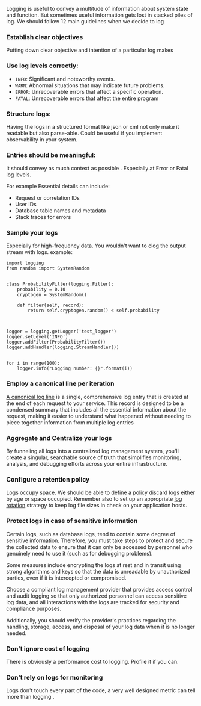 Logging is useful to convey a multitude of information about system state and function. But sometimes useful information gets lost in stacked piles of log. We should follow 12 main guidelines when we decide to log 
### Establish clear objectives
Putting down clear objective and intention of a particular log makes  
### Use log levels correctly:

- `INFO`: Significant and noteworthy events.
- `WARN`: Abnormal situations that may indicate future problems.
- `ERROR`: Unrecoverable errors that affect a specific operation.
- `FATAL`: Unrecoverable errors that affect the entire program

### Structure logs:
Having the logs in a structured format like json or xml not only make it readable but also parse-able.  Could be useful if you implement observability in your system.

### Entries should be meaningful:
It should convey as much context as possible . Especially at Error or Fatal log levels.

For example Essential details can include:

- Request or correlation IDs
- User IDs
- Database table names and metadata
- Stack traces for errors
### Sample your logs
Especially for high-frequency data. You wouldn't want to clog the output stream with logs.
example:
```
import logging
from random import SystemRandom


class ProbabilityFilter(logging.Filter):
    probability = 0.10
    cryptogen = SystemRandom()

    def filter(self, record):
        return self.cryptogen.random() < self.probability



logger = logging.getLogger('test_logger')
logger.setLevel('INFO')
logger.addFilter(ProbabilityFilter())
logger.addHandler(logging.StreamHandler())


for i in range(100):
    logger.info("Logging number: {}".format(i))
```

### Employ a canonical line per iteration
[A canonical log line](https://stripe.com/blog/canonical-log-lines) is a single, comprehensive log entry that is created at the end of each request to your service. This record is designed to be a condensed summary that includes all the essential information about the request, making it easier to understand what happened without needing to piece together information from multiple log entries

### Aggregate and Centralize your logs
By funneling all logs into a centralized log management system, you'll create a singular, searchable source of truth that simplifies monitoring, analysis, and debugging efforts across your entire infrastructure.

### Configure a retention policy
Logs occupy space. We should be able to define a policy discard logs either by age or space occupied.
Remember also to set up an appropriate [log rotation](https://betterstack.com/community/guides/logging/how-to-manage-log-files-with-logrotate-on-ubuntu-20-04/) strategy to keep log file sizes in check on your application hosts.

### Protect logs in case of sensitive information
Certain logs, such as database logs, tend to contain some degree of sensitive information. Therefore, you must take steps to protect and secure the collected data to ensure that it can only be accessed by personnel who genuinely need to use it (such as for debugging problems).

Some measures include encrypting the logs at rest and in transit using strong algorithms and keys so that the data is unreadable by unauthorized parties, even if it is intercepted or compromised.

Choose a compliant log management provider that provides access control and audit logging so that only authorized personnel can access sensitive log data, and all interactions with the logs are tracked for security and compliance purposes.

Additionally, you should verify the provider's practices regarding the handling, storage, access, and disposal of your log data when it is no longer needed.

### Don't ignore cost of logging
There is obviously a performance cost to logging. Profile it if you can.

### Don't rely on logs for monitoring
Logs don't touch every part of the code, a very well designed metric can tell more than logging .








